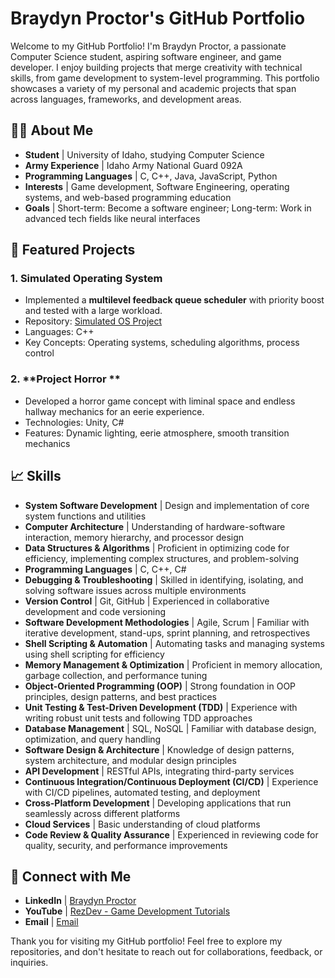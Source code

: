 # Braydyn Proctor's GitHub Portfolio

Welcome to my GitHub Portfolio! I'm Braydyn Proctor, a passionate Computer Science student, aspiring software engineer, and game developer. I enjoy building projects that merge creativity with technical skills, from game development to system-level programming. This portfolio showcases a variety of my personal and academic projects that span across languages, frameworks, and development areas.

## 👨‍💻 About Me

- **Student** | University of Idaho, studying Computer Science
- **Army Experience** | Idaho Army National Guard 092A
- **Programming Languages** | C, C++, Java, JavaScript, Python
- **Interests** | Game development, Software Engineering, operating systems, and web-based programming education
- **Goals** | Short-term: Become a software engineer; Long-term: Work in advanced tech fields like neural interfaces

## 📂 Featured Projects

### 1. **Simulated Operating System**
   - Implemented a **multilevel feedback queue scheduler** with priority boost and tested with a large workload.
   - Repository: [Simulated OS Project](https://github.com/username/se_projects)
   - Languages: C++
   - Key Concepts: Operating systems, scheduling algorithms, process control

### 2. **Project Horror **
   - Developed a horror game concept with liminal space and endless hallway mechanics for an eerie experience.
   - Technologies: Unity, C#
   - Features: Dynamic lighting, eerie atmosphere, smooth transition mechanics


## 📈 Skills

- **System Software Development** | Design and implementation of core system functions and utilities
- **Computer Architecture** | Understanding of hardware-software interaction, memory hierarchy, and processor design
- **Data Structures & Algorithms** | Proficient in optimizing code for efficiency, implementing complex structures, and problem-solving
- **Programming Languages** | C, C++, C#
- **Debugging & Troubleshooting** | Skilled in identifying, isolating, and solving software issues across multiple environments
- **Version Control** | Git, GitHub | Experienced in collaborative development and code versioning
- **Software Development Methodologies** | Agile, Scrum | Familiar with iterative development, stand-ups, sprint planning, and retrospectives
- **Shell Scripting & Automation** | Automating tasks and managing systems using shell scripting for efficiency
- **Memory Management & Optimization** | Proficient in memory allocation, garbage collection, and performance tuning
- **Object-Oriented Programming (OOP)** | Strong foundation in OOP principles, design patterns, and best practices
- **Unit Testing & Test-Driven Development (TDD)** | Experience with writing robust unit tests and following TDD approaches
- **Database Management** | SQL, NoSQL | Familiar with database design, optimization, and query handling
- **Software Design & Architecture** | Knowledge of design patterns, system architecture, and modular design principles
- **API Development** | RESTful APIs, integrating third-party services
- **Continuous Integration/Continuous Deployment (CI/CD)** | Experience with CI/CD pipelines, automated testing, and deployment
- **Cross-Platform Development** | Developing applications that run seamlessly across different platforms
- **Cloud Services** | Basic understanding of cloud platforms
- **Code Review & Quality Assurance** | Experienced in reviewing code for quality, security, and performance improvements



## 🔗 Connect with Me

- **LinkedIn** | [Braydyn Proctor](https://www.linkedin.com/in/braydyn-proctor/)
- **YouTube** | [RezDev - Game Development Tutorials](https://www.youtube.com/channel/RezDev)
- **Email** | [Email](mailto:braydynproctor1@gmail.com)

Thank you for visiting my GitHub portfolio! Feel free to explore my repositories, and don't hesitate to reach out for collaborations, feedback, or inquiries.
